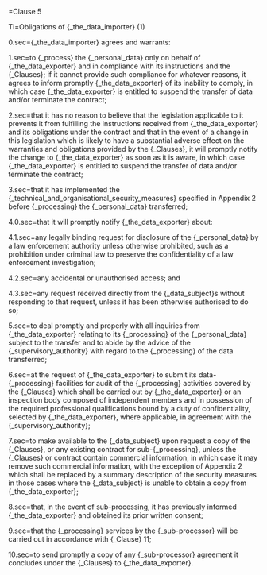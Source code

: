 =Clause 5

Ti=Obligations of {_the_data_importer} (1)

0.sec={_the_data_importer} agrees and warrants:

1.sec=to {_process} the {_personal_data} only on behalf of {_the_data_exporter} and in compliance with its instructions and the {_Clauses}; if it cannot provide such compliance for whatever reasons, it agrees to inform promptly {_the_data_exporter} of its inability to comply, in which case {_the_data_exporter} is entitled to suspend the transfer of data and/or terminate the contract;

2.sec=that it has no reason to believe that the legislation applicable to it prevents it from fulfilling the instructions received from {_the_data_exporter} and its obligations under the contract and that in the event of a change in this legislation which is likely to have a substantial adverse effect on the warranties and obligations provided by the {_Clauses}, it will promptly notify the change to {_the_data_exporter} as soon as it is aware, in which case {_the_data_exporter} is entitled to suspend the transfer of data and/or terminate the contract;

3.sec=that it has implemented the {_technical_and_organisational_security_measures} specified in Appendix 2 before {_processing} the {_personal_data} transferred;

4.0.sec=that it will promptly notify {_the_data_exporter} about:

4.1.sec=any legally binding request for disclosure of the {_personal_data} by a law enforcement authority unless otherwise prohibited, such as a prohibition under criminal law to preserve the confidentiality of a law enforcement investigation;

4.2.sec=any accidental or unauthorised access; and

4.3.sec=any request received directly from the {_data_subject}s without responding to that request, unless it has been otherwise authorised to do so;

5.sec=to deal promptly and properly with all inquiries from {_the_data_exporter} relating to its {_processing} of the {_personal_data} subject to the transfer and to abide by the advice of the {_supervisory_authority} with regard to the {_processing} of the data transferred;

6.sec=at the request of {_the_data_exporter} to submit its data-{_processing} facilities for audit of the {_processing} activities covered by the {_Clauses} which shall be carried out by {_the_data_exporter} or an inspection body composed of independent members and in possession of the required professional qualifications bound by a duty of confidentiality, selected by {_the_data_exporter}, where applicable, in agreement with the {_supervisory_authority};

7.sec=to make available to the {_data_subject} upon request a copy of the {_Clauses}, or any existing contract for sub-{_processing}, unless the {_Clauses} or contract contain commercial information, in which case it may remove such commercial information, with the exception of Appendix 2 which shall be replaced by a summary description of the security measures in those cases where the {_data_subject} is unable to obtain a copy from {_the_data_exporter};

8.sec=that, in the event of sub-processing, it has previously informed {_the_data_exporter} and obtained its prior written consent;

9.sec=that the {_processing} services by the {_sub-processor} will be carried out in accordance with {_Clause} 11;

10.sec=to send promptly a copy of any {_sub-processor} agreement it concludes under the {_Clauses} to {_the_data_exporter}.

